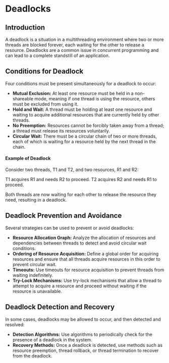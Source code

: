 # Deadlocks
## Introduction
A deadlock is a situation in a multithreading environment where two or more threads are blocked forever, each waiting for the other to release a resource. Deadlocks are a common issue in concurrent programming and can lead to a complete standstill of an application.

## Conditions for Deadlock
Four conditions must be present simultaneously for a deadlock to occur:

- **Mutual Exclusion:** At least one resource must be held in a non-shareable mode, meaning if one thread is using the resource, others must be excluded from using it.
- **Hold and Wait:** A thread must be holding at least one resource and waiting to acquire additional resources that are currently held by other threads.
- **No Preemption:** Resources cannot be forcibly taken away from a thread; a thread must release its resources voluntarily.
- **Circular Wait:** There must be a circular chain of two or more threads, each of which is waiting for a resource held by the next thread in the chain.

#### Example of Deadlock

Consider two threads, T1 and T2, and two resources, R1 and R2:

T1 acquires R1 and needs R2 to proceed.
T2 acquires R2 and needs R1 to proceed.

Both threads are now waiting for each other to release the resource they need, resulting in a deadlock.

## Deadlock Prevention and Avoidance
Several strategies can be used to prevent or avoid deadlocks:

- **Resource Allocation Graph:** Analyze the allocation of resources and dependencies between threads to detect and avoid circular wait conditions.
- **Ordering of Resource Acquisition:** Define a global order for acquiring resources and ensure that all threads acquire resources in this order to prevent circular wait.
- **Timeouts:** Use timeouts for resource acquisition to prevent threads from waiting indefinitely.
- **Try-Lock Mechanisms:** Use try-lock mechanisms that allow a thread to attempt to acquire a resource and proceed without waiting if the resource is unavailable.

## Deadlock Detection and Recovery
In some cases, deadlocks may be allowed to occur, and then detected and resolved:

- **Detection Algorithms:** Use algorithms to periodically check for the presence of a deadlock in the system.
- **Recovery Methods:** Once a deadlock is detected, use methods such as resource preemption, thread rollback, or thread termination to recover from the deadlock.
